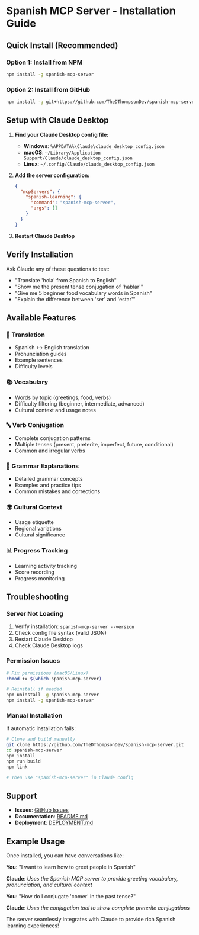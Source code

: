 # Spanish MCP Server - Installation Guide

## Quick Install (Recommended)

### Option 1: Install from NPM
```bash
npm install -g spanish-mcp-server
```

### Option 2: Install from GitHub
```bash
npm install -g git+https://github.com/TheDThompsonDev/spanish-mcp-server.git
```

## Setup with Claude Desktop

1. **Find your Claude Desktop config file:**
   - **Windows**: `%APPDATA%\Claude\claude_desktop_config.json`
   - **macOS**: `~/Library/Application Support/Claude/claude_desktop_config.json`
   - **Linux**: `~/.config/Claude/claude_desktop_config.json`

2. **Add the server configuration:**
   ```json
   {
     "mcpServers": {
       "spanish-learning": {
         "command": "spanish-mcp-server",
         "args": []
       }
     }
   }
   ```

3. **Restart Claude Desktop**

## Verify Installation

Ask Claude any of these questions to test:
- "Translate 'hola' from Spanish to English"
- "Show me the present tense conjugation of 'hablar'"
- "Give me 5 beginner food vocabulary words in Spanish"
- "Explain the difference between 'ser' and 'estar'"

## Available Features

### 🔄 Translation
- Spanish ↔ English translation
- Pronunciation guides
- Example sentences
- Difficulty levels

### 📚 Vocabulary
- Words by topic (greetings, food, verbs)
- Difficulty filtering (beginner, intermediate, advanced)
- Cultural context and usage notes

### 🔤 Verb Conjugation
- Complete conjugation patterns
- Multiple tenses (present, preterite, imperfect, future, conditional)
- Common and irregular verbs

### 📖 Grammar Explanations
- Detailed grammar concepts
- Examples and practice tips
- Common mistakes and corrections

### 🌍 Cultural Context
- Usage etiquette
- Regional variations
- Cultural significance

### 📊 Progress Tracking
- Learning activity tracking
- Score recording
- Progress monitoring

## Troubleshooting

### Server Not Loading
1. Verify installation: `spanish-mcp-server --version`
2. Check config file syntax (valid JSON)
3. Restart Claude Desktop
4. Check Claude Desktop logs

### Permission Issues
```bash
# Fix permissions (macOS/Linux)
chmod +x $(which spanish-mcp-server)

# Reinstall if needed
npm uninstall -g spanish-mcp-server
npm install -g spanish-mcp-server
```

### Manual Installation
If automatic installation fails:

```bash
# Clone and build manually
git clone https://github.com/TheDThompsonDev/spanish-mcp-server.git
cd spanish-mcp-server
npm install
npm run build
npm link

# Then use "spanish-mcp-server" in Claude config
```

## Support

- **Issues**: [GitHub Issues](https://github.com/TheDThompsonDev/spanish-mcp-server/issues)
- **Documentation**: [README.md](README.md)
- **Deployment**: [DEPLOYMENT.md](DEPLOYMENT.md)

## Example Usage

Once installed, you can have conversations like:

**You**: "I want to learn how to greet people in Spanish"

**Claude**: *Uses the Spanish MCP server to provide greeting vocabulary, pronunciation, and cultural context*

**You**: "How do I conjugate 'comer' in the past tense?"

**Claude**: *Uses the conjugation tool to show complete preterite conjugations*

The server seamlessly integrates with Claude to provide rich Spanish learning experiences!